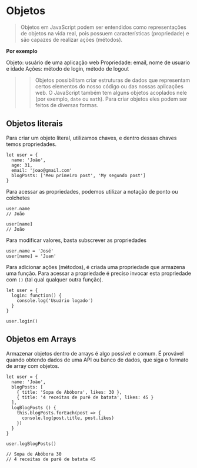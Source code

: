 # Objetos

> Objetos em JavaScript podem ser entendidos como representações de objetos na vida real, pois possuem características (propriedade) e são capazes de realizar ações (métodos).

**Por exemplo**

Objeto: usuário de uma aplicação web
Propriedade: email, nome de usuario e idade
Ações: método de login, método de logout

>>Objetos possibilitam criar estruturas de dados que representam certos elementos do nosso código ou das nossas aplicações web. O JavaScript também tem alguns objetos acoplados nele (por exemplo, `date` ou `math`). Para criar objetos eles podem ser feitos de diversas formas.

## Objetos literais

Para criar um objeto literal, utilizamos chaves, e dentro dessas chaves temos propriedades.
```
let user = {
  name: 'João',
  age: 31,
  email: 'joao@gmail.com'
  blogPosts: ['Meu primeiro post', 'My segundo post']
}
```
Para acessar as propriedades, podemos utilizar a notação de ponto ou colchetes
```
user.name
// João

user[name]
// João
```
Para modificar valores, basta subscrever as propriedades
```
user.name = 'José'
user[name] = 'Juan'
```

Para adicionar ações (métodos), é criada uma propriedade que armazena uma função. Para acessar a propriedade é preciso invocar esta propriedade com `()` (tal qual qualquer outra função).

```
let user = {
  login: function() {
    console.log('Usuário logado')
  }
}

user.login()
```

## Objetos em Arrays

Armazenar objetos dentro de arrays é algo possível e comum. É provável quando obtendo dados de uma API ou banco de dados, que siga o formato de array com objetos. 
```
let user = {
  name: 'João',
  blogPosts: [
    { title: 'Sopa de Abóbora', likes: 30 },
    { title: '4 receitas de purê de batata', likes: 45 }
  ],
  logBlogPosts () {
    this.blogPosts.forEach(post => {
      console.log(post.title, post.likes)
    })
  }
}

user.logBlogPosts()

// Sopa de Abóbora 30
// 4 receitas de purê de batata 45
```